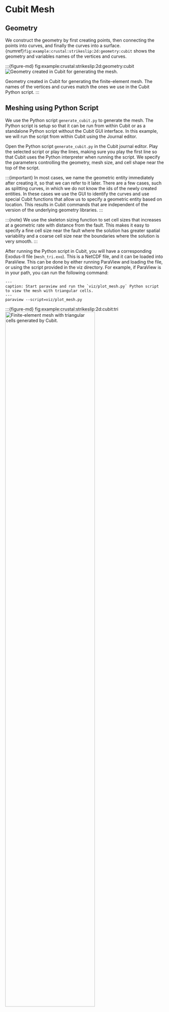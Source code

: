 # Cubit Mesh

## Geometry

We construct the geometry by first creating points, then connecting the points into curves, and finally the curves into a surface.
{numref}`fig:example:crustal:strikeslip:2d:geometry:cubit` shows the geometry and variables names of the vertices and curves.

:::{figure-md} fig:example:crustal:strikeslip:2d:geometry:cubit
<img src="figs/geometry-cubit.*" alt="Geometry created in Cubit for generating the mesh." scale="75%"/>

Geometry created in Cubit for generating the finite-element mesh.
The names of the vertices and curves match the ones we use in the Cubit Python script.
:::

## Meshing using Python Script

We use the Python script `generate_cubit.py` to generate the mesh.
The Python script is setup so that it can be run from within Cubit or as a standalone Python script without the Cubit GUI interface.
In this example, we will run the script from within Cubit using the Journal editor.

Open the Python script `generate_cubit.py` in the Cubit journal editor.
Play the selected script or play the lines, making sure you play the first line so that Cubit uses the Python interpreter when running the script.
We specify the parameters controlling the geometry, mesh size, and cell shape near the top of the script.

:::{important}
In most cases, we name the geometric entity immediately after creating it, so that we can refer to it later.
There are a few cases, such as splitting curves, in which we do not know the ids of the newly created entities.
In these cases we use the GUI to identify the curves and use special Cubit functions that allow us to specify a geometric entity based on location.
This results in Cubit commands that are independent of the version of the underlying geometry libraries.
:::

:::{note}
We use the skeleton sizing function to set cell sizes that increases at a geometric rate with distance from the fault.
This makes it easy to specify a fine cell size near the fault where the solution has greater spatial variability and a coarse cell size near the boundaries where the solution is very smooth.
:::

After running the Python script in Cubit, you will have a corresponding Exodus-II file (`mesh_tri.exo`).
This is a NetCDF file, and it can be loaded into ParaView.
This can be done by either running ParaView and loading the file, or using the script provided in the viz directory.
For example, if ParaView is in your path, you can run the
following command:

```{code-block} console
---
caption: Start paraview and run the `viz/plot_mesh.py` Python script to view the mesh with triangular cells.
---
paraview --script=viz/plot_mesh.py
```

:::{figure-md} fig:example:crustal:strikeslip:2d:cubit:tri
<img src="figs/cubit-tri.*" alt="Finite-element mesh with triangular cells generated by Cubit." width="75%"/>

Finite-element mesh with triangular cells generated by Cubit.
:::
